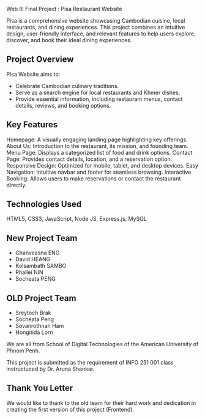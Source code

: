 Web III Final Project : Pisa Restaurant Website  

Pisa is a comprehensive website showcasing Cambodian cuisine, local restaurants, and dining experiences. 
This project combines an intuitive design, user-friendly interface, and relevant features to help users explore, discover, 
and book their ideal dining experiences.  

## Project Overview  

Pisa Website aims to:  
- Celebrate Cambodian culinary traditions.  
- Serve as a search engine for local restaurants and Khmer dishes.  
- Provide essential information, including restaurant menus, contact details, reviews, and booking options.  

## Key Features  

Homepage: A visually engaging landing page highlighting key offerings.
About Us: Introduction to the restaurant, its mission, and founding team.
Menu Page: Displays a categorized list of food and drink options.
Contact Page: Provides contact details, location, and a reservation option.
Responsive Design: Optimized for mobile, tablet, and desktop devices.
Easy Navigation: Intuitive navbar and footer for seamless browsing.
Interactive Booking: Allows users to make reservations or contact the restaurant directly.

## Technologies Used  
HTML5, CSS3, JavaScript, Node JS, Express.js, MySQL

## New Project Team
- Chanveasna ENG
- David HEANG
- Kolsambath SAMBO
- Phallei NIN
- Socheata PENG

## OLD Project Team 
- Sreytoch Brak 
- Socheata Peng
- Sovanrothnan Ham
- Hongnida Lorn

We are all from School of Digital Technologies of the American University of Phnom Penh.

This project is submitted as the requirement of INFO 251 001 class instructuced by Dr. Aruna Shankar.

## Thank You Letter

We would like to thank to the old team for their hard work and dedication in creating the first version of this project (Frontend).